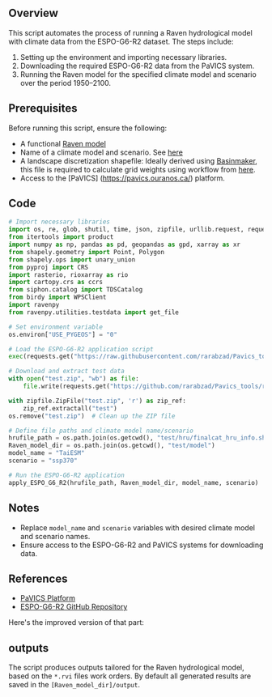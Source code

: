 ## Overview

This script automates the process of running a Raven hydrological model with climate data from the ESPO-G6-R2 dataset. The steps include:

1. Setting up the environment and importing necessary libraries.
2. Downloading the required ESPO-G6-R2 data from the PaVICS system.
3. Running the Raven model for the specified climate model and scenario over the period 1950–2100.

## Prerequisites

Before running this script, ensure the following:

- A functional [Raven model](https://raven.uwaterloo.ca/)
- Name of a climate model and scenario. See [here](https://github.com/Ouranosinc/ESPO-G)
- A landscape discretization shapefile: Ideally derived using [Basinmaker](https://hydrology.uwaterloo.ca/basinmaker/), this file is required to calculate grid weights using workflow from [here](https://github.com/julemai/GridWeightsGenerator/tree/main).
- Access to the [PaVICS] (https://pavics.ouranos.ca/) platform.

## Code

```python
# Import necessary libraries
import os, re, glob, shutil, time, json, zipfile, urllib.request, requests
from itertools import product
import numpy as np, pandas as pd, geopandas as gpd, xarray as xr
from shapely.geometry import Point, Polygon
from shapely.ops import unary_union
from pyproj import CRS
import rasterio, rioxarray as rio
import cartopy.crs as ccrs
from siphon.catalog import TDSCatalog
from birdy import WPSClient
import ravenpy
from ravenpy.utilities.testdata import get_file

# Set environment variable
os.environ["USE_PYGEOS"] = "0"

# Load the ESPO-G6-R2 application script
exec(requests.get("https://raw.githubusercontent.com/rarabzad/Pavics_tools/refs/heads/main/apply_ESPO_G6_R2/apply_ESPO_G6_R2.py").text)

# Download and extract test data
with open("test.zip", "wb") as file:
    file.write(requests.get("https://github.com/rarabzad/Pavics_tools/raw/refs/heads/main/apply_ESPO_G6_R2/test.zip").content)

with zipfile.ZipFile("test.zip", 'r') as zip_ref:
    zip_ref.extractall("test")
os.remove("test.zip")  # Clean up the ZIP file

# Define file paths and climate model name/scenario
hrufile_path = os.path.join(os.getcwd(), "test/hru/finalcat_hru_info.shp")
Raven_model_dir = os.path.join(os.getcwd(), "test/model")
model_name = "TaiESM"
scenario = "ssp370"

# Run the ESPO-G6-R2 application
apply_ESPO_G6_R2(hrufile_path, Raven_model_dir, model_name, scenario)
```

## Notes

- Replace `model_name` and `scenario` variables with desired climate model and scenario names.
- Ensure access to the ESPO-G6-R2 and PaVICS systems for downloading data.

## References

- [PaVICS Platform](https://pavics.ouranos.ca/)
- [ESPO-G6-R2 GitHub Repository](https://github.com/Ouranosinc/ESPO-G)

Here's the improved version of that part:

## outputs

The script produces outputs tailored for the Raven hydrological model, based on the `*.rvi` files work orders. By default all generated results are saved in the `[Raven_model_dir]/output`.
